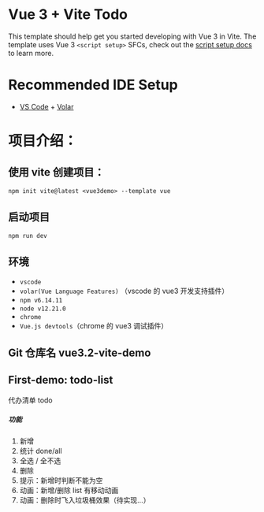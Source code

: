 # Vue 3 + Vite Todo

This template should help get you started developing with Vue 3 in Vite. The template uses Vue 3 `<script setup>` SFCs, check out the [script setup docs](https://v3.vuejs.org/api/sfc-script-setup.html#sfc-script-setup) to learn more.

# Recommended IDE Setup 

- [VS Code](https://code.visualstudio.com/) + [Volar](https://marketplace.visualstudio.com/items?itemName=Vue.volar)

# 项目介绍：

## 使用 vite 创建项目：

```
npm init vite@latest <vue3demo> --template vue
```

## 启动项目

`npm run dev`

## 环境

- `vscode`
- `volar(Vue Language Features)` （vscode 的 vue3 开发支持插件）
- `npm v6.14.11`
- `node v12.21.0`
- `chrome`
- `Vue.js devtools`（chrome 的 vue3 调试插件）

## Git 仓库名 vue3.2-vite-demo

## First-demo: todo-list

代办清单 todo

##### 功能

1. 新增
2. 统计 done/all
3. 全选 / 全不选
4. 删除
5. 提示：新增时判断不能为空
6. 动画：新增/删除 list 有移动动画
7. 动画：删除时飞入垃圾桶效果（待实现...）
